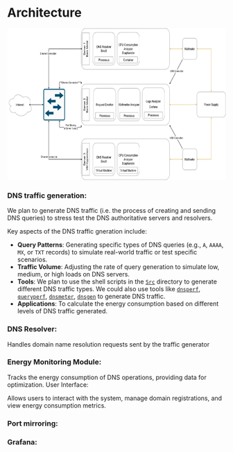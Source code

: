 # Architecture


<p align="center">
  <img width="800" height="350" src="https://github.com/AFNIC/EcoDNS/blob/main/Images/InfraDNS.png">
</p>

### DNS traffic generation:
We plan to generate DNS traffic (i.e. the process of creating and sending DNS queries) to stress test the DNS authoritative servers and resolvers.

Key aspects of the DNS traffic gneration include:
- **Query Patterns**: Generating specific types of DNS queries (e.g., `A`, `AAAA`, `MX`, or `TXT` records) to simulate real-world traffic or test specific scenarios.
- **Traffic Volume**: Adjusting the rate of query generation to simulate low, medium, or high loads on DNS servers.
- **Tools**: We plan to use the shell scripts in the [`Src`](Src/) directory to generate different DNS traffic types. We could also use tools like [`dnsperf`](https://github.com/DNS-OARC/dnsmeter/tree/master), [`queryperf`](https://github.com/romuald/queryperf), [`dnsmeter`](https://github.com/DNS-OARC/dnsmeter/tree/master), [`dnsgen`](https://github.com/DNS-OARC/dnsmeter/tree/master)  to generate DNS traffic.
- **Applications**: To calculate the energy consumption based on different levels of DNS traffic generated.



### DNS Resolver:

Handles domain name resolution requests sent by the traffic generator

### Energy Monitoring Module:

Tracks the energy consumption of DNS operations, providing data for optimization.
User Interface:

Allows users to interact with the system, manage domain registrations, and view energy consumption metrics.

### Port mirroring:

### Grafana:

